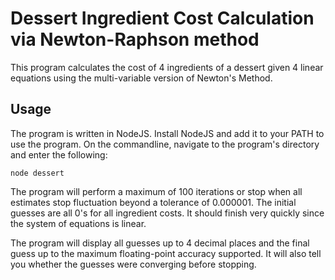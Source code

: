 Dessert Ingredient Cost Calculation via Newton-Raphson method
===============================

This program calculates the cost of 4 ingredients of a dessert given 4 linear equations using the multi-variable version of Newton's Method. 

## Usage

The program is written in NodeJS. Install NodeJS and add it to your PATH to use the program. 
On the commandline, navigate to the program's directory and enter the following:

```
node dessert
```

The program will perform a maximum of 100 iterations or stop when all estimates stop fluctuation beyond a tolerance of 0.000001. The initial guesses are all 0's for all ingredient costs. It should finish very quickly since the system of equations is linear.

The program will display all guesses up to 4 decimal places and the final guess up to the maximum floating-point accuracy supported. It will also tell you whether the guesses were converging before stopping.
